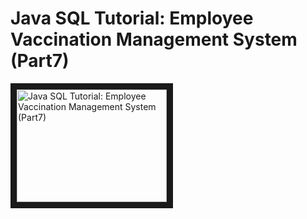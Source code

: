 # Java SQL Tutorial:  Employee Vaccination Management System (Part7)
<a href="http://www.youtube.com/watch?feature=player_embedded&v=YpmsWavnzuM" target="_blank"><img src="http://img.youtube.com/vi/YpmsWavnzuM/0.jpg" alt="Java SQL Tutorial:  Employee Vaccination Management System (Part7)" width="240" height="180" border="10" /></a>
